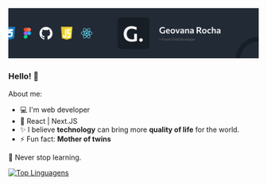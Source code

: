 <img src="https://github.com/geovanarochamp/geovanarochamp/blob/main/newcover.png?raw=true">

### Hello! 👋

About me:

- 💻 I'm web developer
- 🚀 React | Next.JS
- ✨ I believe <b>technology</b> can bring more <b>quality of life</b> for the world.
- ⚡ Fun fact: <b>Mother of twins</b>

📖 Never stop learning.

[![Top Linguagens](https://github-readme-stats.vercel.app/api/top-langs/?username=geovanarochamp&layout=compact)](https://github.com/geovanarochamp/github-readme-stats)
